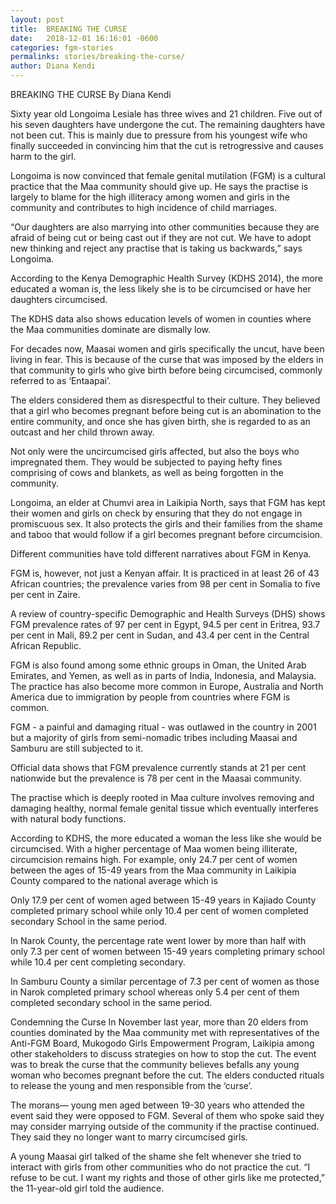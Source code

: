 ```yaml
---
layout: post
title:  BREAKING THE CURSE
date:   2018-12-01 16:16:01 -0600
categories: fgm-stories
permalinks: stories/breaking-the-curse/
author: Diana Kendi
---
```



BREAKING THE CURSE
By Diana Kendi 

Sixty year old Longoima Lesiale has three wives and 21 children. Five out of his seven daughters have undergone the cut. 
The remaining daughters have not been cut. This is mainly due to pressure from his youngest wife who finally succeeded in convincing him that the cut is retrogressive and causes harm to the girl.

Longoima is now convinced that female genital mutilation (FGM) is a cultural practice that the Maa community should give up.  He says the practise is largely to blame for the high illiteracy among women and girls in the community and contributes to high incidence of child marriages. 

“Our daughters are also marrying into other communities because they are afraid of being cut or being cast out if they are not cut. We have to adopt new thinking and reject any practise that is taking us backwards,” says Longoima.

According to the Kenya Demographic Health Survey (KDHS 2014),  the more educated a woman is, the less likely she is to be circumcised or have her daughters circumcised. 

The KDHS data also shows education levels of women in counties where the Maa communities dominate are dismally low. 

For decades now, Maasai women and girls specifically the uncut, have been living in fear. This is because of the curse that was imposed by the elders in that community to girls who give birth before being circumcised, commonly referred to as ‘Entaapai’.  

The elders considered them as disrespectful to their culture. They believed that a girl who becomes pregnant before being cut is an abomination to the entire community, and once she has given birth, she is regarded to as an outcast and her child thrown away.

Not only were the uncircumcised girls affected, but also the boys who impregnated them. They would be subjected to paying hefty fines comprising of cows and blankets, as well as being forgotten in the community. 

Longoima, an elder at Chumvi area in Laikipia North, says that FGM has kept their women and girls on check by ensuring that they do not engage in promiscuous sex. It also protects the girls and their families from the shame and taboo that would follow if a girl becomes pregnant before circumcision.

Different communities have told different narratives about FGM in Kenya.

FGM is, however, not just a Kenyan affair. It is practiced in at least 26 of 43 African countries; the prevalence varies from 98 per cent in Somalia to five per cent in Zaire.

A review of country-specific Demographic and Health Surveys (DHS) shows FGM prevalence rates of 97 per cent in Egypt, 94.5 per cent in Eritrea, 93.7 per cent in Mali, 89.2 per cent in Sudan, and 43.4 per cent in the Central African Republic.

FGM is also found among some ethnic groups in Oman, the United Arab Emirates, and Yemen, as well as in parts of India, Indonesia, and Malaysia. The practice has also become more common in Europe, Australia and North America due to immigration by people from countries where FGM is common.

FGM - a painful and damaging ritual - was outlawed in the country in 2001 but a majority of girls from semi-nomadic tribes including Maasai and Samburu are still subjected to it.

Official data shows that FGM prevalence currently stands at 21 per cent nationwide but the prevalence is  78 per cent in the Maasai community. 


The practise which is deeply rooted in Maa culture involves removing and damaging healthy, normal female genital tissue which eventually interferes with natural body functions.

According to KDHS, the more educated a woman the less like she would be circumcised. With a higher percentage of Maa women being illiterate, circumcision remains high. For example, only 24.7 per cent of women between the ages of 15-49 years from the Maa community in Laikipia County compared to the national average which is 


Only 17.9 per cent of women aged between 15-49 years in Kajiado County completed primary school while only 10.4 per cent of women completed secondary School in the same period.

In Narok County, the percentage rate went lower by more than half with only 7.3 per cent of women between 15-49 years completing primary school while 10.4 per cent completing secondary.

In Samburu County a similar percentage of 7.3 per cent of women as those in Narok completed primary school whereas only 5.4 per cent of them completed secondary school in the same period.



Condemning the Curse
In November last year, more than 20 elders from counties dominated by the Maa community met with representatives of the Anti-FGM Board, Mukogodo Girls Empowerment Program, Laikipia among other stakeholders to discuss strategies on how to stop the cut.
The event was to break the curse that the community believes befalls any young woman who becomes pregnant before the cut. The elders conducted rituals to release the young and men responsible from the ‘curse’.

The morans— young men aged between 19-30 years who attended the event  said they were opposed to FGM. Several of them who spoke said they may consider marrying outside of the community if the practise continued. They said they no longer want to marry circumcised girls. 

A young Maasai girl talked of the shame she felt whenever she tried to interact with girls from other communities who do not practice the cut. 
“I refuse to be cut. I want my rights and those of other girls like me protected,” the 11-year-old girl told the audience. 


